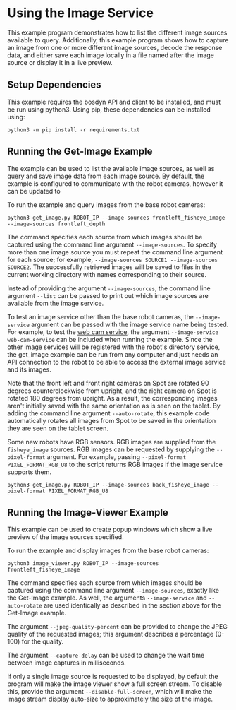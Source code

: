 <!--
Copyright (c) 2023 Boston Dynamics, Inc.  All rights reserved.

Downloading, reproducing, distributing or otherwise using the SDK Software
is subject to the terms and conditions of the Boston Dynamics Software
Development Kit License (20191101-BDSDK-SL).
-->

# Using the Image Service

This example program demonstrates how to list the different image sources available to query. Additionally, this example program shows how to capture an image from one or more different image sources, decode the response data, and either save each image locally in a file named after the image source or display it in a live preview.

## Setup Dependencies

This example requires the bosdyn API and client to be installed, and must be run using python3. Using pip, these dependencies can be installed using:

```
python3 -m pip install -r requirements.txt
```

## Running the Get-Image Example

The example can be used to list the available image sources, as well as query and save image data from each image source. By default, the example is configured to communicate with the robot cameras, however it can be updated to

To run the example and query images from the base robot cameras:

```
python3 get_image.py ROBOT_IP --image-sources frontleft_fisheye_image --image-sources frontleft_depth
```

The command specifies each source from which images should be captured using the command line argument `--image-sources`. To specify more than one image source you must repeat the command line argument for each source; for example, `--image-sources SOURCE1 --image-sources SOURCE2`. The successfully retrieved images will be saved to files in the current working directory with names corresponding to their source.

Instead of providing the argument `--image-sources`, the command line argument `--list` can be passed to print out which image sources are available from the image service.

To test an image service other than the base robot cameras, the `--image-service` argument can be passed with the image service name being tested. For example, to test the [web cam service](../web_cam_image_service/README.md), the argument `--image-service web-cam-service` can be included when running the example. Since the other image services will be registered with the robot's directory service, the get_image example can be run from any computer and just needs an API connection to the robot to be able to access the external image service and its images.

Note that the front left and front right cameras on Spot are rotated 90 degrees counterclockwise from upright, and the right camera on Spot is rotated 180 degrees from upright. As a result, the corresponding images aren't initially saved with the same orientation as is seen on the tablet. By adding the command line argument `--auto-rotate`, this example code automatically rotates all images from Spot to be saved in the orientation they are seen on the tablet screen.

Some new robots have RGB sensors. RGB images are supplied from the `fisheye_image` sources. RGB images can be requested by supplying the `--pixel-format` argument. For example, passing `--pixel-format PIXEL_FORMAT_RGB_U8` to the script returns RGB images if the image service supports them.

```
python3 get_image.py ROBOT_IP --image-sources back_fisheye_image --pixel-format PIXEL_FORMAT_RGB_U8
```

## Running the Image-Viewer Example

This example can be used to create popup windows which show a live preview of the image sources specified.

To run the example and display images from the base robot cameras:

```
python3 image_viewer.py ROBOT_IP --image-sources frontleft_fisheye_image
```

The command specifies each source from which images should be captured using the command line argument `--image-sources`, exactly like the Get-Image example. As well, the arguments `--image-service` and `--auto-rotate` are used identically as described in the section above for the Get-Image example.

The argument `--jpeg-quality-percent` can be provided to change the JPEG quality of the requested images; this argument describes a percentage (0-100) for the quality.

The argument `--capture-delay` can be used to change the wait time between image captures in milliseconds.

If only a single image source is requested to be displayed, by default the program will make the image viewer show a full screen stream. To disable this, provide the argument `--disable-full-screen`, which will make the image stream display auto-size to approximately the size of the image.

